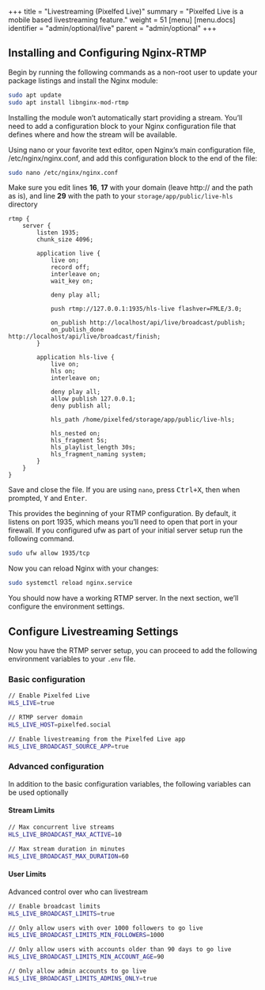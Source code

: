 +++
title = "Livestreaming (Pixelfed Live)"
summary = "Pixelfed Live is a mobile based livestreaming feature."
weight = 51
[menu]
[menu.docs]
identifier = "admin/optional/live"
parent = "admin/optional"
+++

## Installing and Configuring Nginx-RTMP

Begin by running the following commands as a non-root user to update your package listings and install the Nginx module:

```bash
sudo apt update
sudo apt install libnginx-mod-rtmp
```

Installing the module won’t automatically start providing a stream. You’ll need to add a configuration block to your Nginx configuration file that defines where and how the stream will be available.

Using nano or your favorite text editor, open Nginx’s main configuration file, /etc/nginx/nginx.conf, and add this configuration block to the end of the file:

```bash
sudo nano /etc/nginx/nginx.conf
```

Make sure you edit lines **16**, **17** with your domain (leave http:// and the path as is), and line **29** with the path to your `storage/app/public/live-hls` directory

```bash{16,17,29}
rtmp {
    server {
        listen 1935;
        chunk_size 4096;

        application live {
            live on;
            record off;
            interleave on;
            wait_key on;

            deny play all;

            push rtmp://127.0.0.1:1935/hls-live flashver=FMLE/3.0;

            on_publish http://localhost/api/live/broadcast/publish;
            on_publish_done http://localhost/api/live/broadcast/finish;
        }

        application hls-live {
            live on;
            hls on;
            interleave on;

            deny play all;
            allow publish 127.0.0.1;
            deny publish all;

            hls_path /home/pixelfed/storage/app/public/live-hls;

            hls_nested on;
            hls_fragment 5s;
            hls_playlist_length 30s;
            hls_fragment_naming system;
        }
    }
}
```

Save and close the file. If you are using `nano`, press <kbd>Ctrl+X</kbd>, then when prompted, <kbd>Y</kbd> and <kbd>Enter</kbd>.

This provides the beginning of your RTMP configuration. By default, it listens on port 1935, which means you’ll need to open that port in your firewall. If you configured ufw as part of your initial server setup run the following command.

```bash
sudo ufw allow 1935/tcp
```

Now you can reload Nginx with your changes:

```bash
sudo systemctl reload nginx.service
```

You should now have a working RTMP server. In the next section, we’ll configure the environment settings.

## Configure Livestreaming Settings

Now you have the RTMP server setup, you can proceed to add the following environment variables to your `.env` file.

### Basic configuration

```bash
// Enable Pixelfed Live
HLS_LIVE=true

// RTMP server domain
HLS_LIVE_HOST=pixelfed.social

// Enable livestreaming from the Pixelfed Live app
HLS_LIVE_BROADCAST_SOURCE_APP=true
```

### Advanced configuration

In addition to the basic configuration variables, the following variables can be used optionally

#### Stream Limits

```bash
// Max concurrent live streams
HLS_LIVE_BROADCAST_MAX_ACTIVE=10

// Max stream duration in minutes
HLS_LIVE_BROADCAST_MAX_DURATION=60
```

#### User Limits

Advanced control over who can livestream

```bash
// Enable broadcast limits
HLS_LIVE_BROADCAST_LIMITS=true

// Only allow users with over 1000 followers to go live
HLS_LIVE_BROADCAST_LIMITS_MIN_FOLLOWERS=1000

// Only allow users with accounts older than 90 days to go live
HLS_LIVE_BROADCAST_LIMITS_MIN_ACCOUNT_AGE=90

// Only allow admin accounts to go live
HLS_LIVE_BROADCAST_LIMITS_ADMINS_ONLY=true
```
